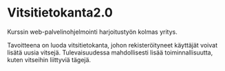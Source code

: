 # Vitsitietokanta2.0

Kurssin web-palvelinohjelmointi harjoitustyön kolmas yritys. 

Tavoitteena on luoda vitsitietokanta, johon rekisteröityneet käyttäjät voivat lisätä uusia vitsejä. Tulevaisuudessa mahdollisesti lisää toiminnallisuutta, kuten vitseihin liittyviä tägejä.
